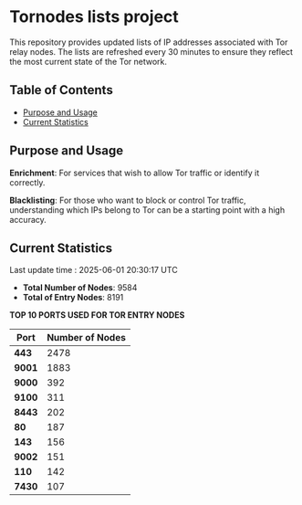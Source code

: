 # Tornodes lists project

This repository provides updated lists of IP addresses associated with Tor relay nodes. The lists are refreshed every 30 minutes to ensure they reflect the most current state of the Tor network.

## Table of Contents

- [Purpose and Usage](#purpose-and-usage)
- [Current Statistics](#current-statistics)


## Purpose and Usage

**Enrichment**: For services that wish to allow Tor traffic or identify it correctly.

**Blacklisting**: For those who want to block or control Tor traffic, understanding which IPs belong to Tor can be a starting point with a high accuracy.

## Current Statistics

Last update time : 2025-06-01 20:30:17 UTC

- **Total Number of Nodes**: 9584
- **Total of Entry Nodes**: 8191

**TOP 10 PORTS USED FOR TOR ENTRY NODES**

| **Port** | **Number of Nodes** |
|------|-----------------|
| **443**   | 2478  |
| **9001**   | 1883  |
| **9000**   | 392  |
| **9100**   | 311  |
| **8443**   | 202  |
| **80**   | 187  |
| **143**   | 156  |
| **9002**   | 151  |
| **110**   | 142  |
| **7430**   | 107  |

